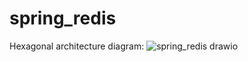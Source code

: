 # spring_redis
Hexagonal architecture diagram:
![spring_redis drawio](https://github.com/user-attachments/assets/eca9cc80-947e-4980-b9e3-66d61e1214d4)
